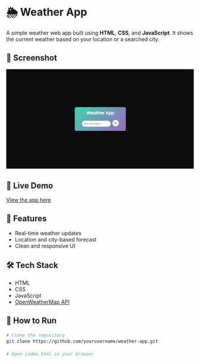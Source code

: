 # 🌦️ Weather App

A simple weather web app built using **HTML**, **CSS**, and **JavaScript**. It shows the current weather based on your location or a searched city.

## 📸 Screenshot

![Weather App Screenshot](./screenshot.png)

## 🔗 Live Demo

[View the app here](https://your-vercel-domain.vercel.app)

## 🚀 Features

- Real-time weather updates
- Location and city-based forecast
- Clean and responsive UI

## 🛠️ Tech Stack

- HTML
- CSS
- JavaScript
- [OpenWeatherMap API](https://openweathermap.org/api)

## 📂 How to Run

```bash
# Clone the repository
git clone https://github.com/yourusername/weather-app.git

# Open index.html in your browser
```
